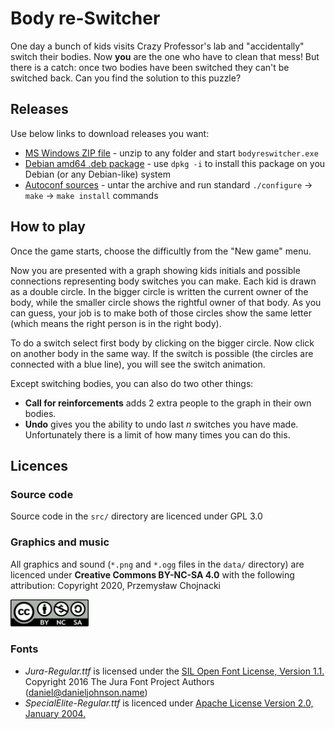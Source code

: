 # Body re-Switcher
One day a bunch of kids visits Crazy Professor's lab and
"accidentally" switch their bodies. Now **you** are the one who
have to clean that mess! But there is a catch: once two bodies
have been switched they can't be switched back. Can you find the solution to this puzzle?

## Releases
Use below links to download releases you want:
- [MS Windows ZIP file](https://github.com/felix-leg/bodyreswitcher/releases/download/v2.0/bodyreswitcher_mswin_build_2.0.zip) - unzip to any folder and start `bodyreswitcher.exe`
- [Debian amd64 .deb package](https://github.com/felix-leg/bodyreswitcher/releases/download/v2.0/bodyreswitcher_2.0_amd64.deb) - use `dpkg -i` to install this package on you Debian (or any Debian-like) system
- [Autoconf sources](https://github.com/felix-leg/bodyreswitcher/releases/download/v2.0/body-re-switcher-2.0.tar.gz) - untar the archive and run standard `./configure` → `make` → `make install` commands

## How to play
Once the game starts, choose the difficultly from the "New game" menu.

Now you are presented with a graph showing kids initials and possible connections
representing body switches you can make. Each kid is drawn as a double circle. 
In the bigger circle is written the current owner of the body, while the smaller circle
shows the rightful owner of that body. As you can guess, your job is to make both of those
circles show the same letter (which means the right person is in the right body).

To do a switch select first body by clicking on the bigger circle. Now click on another body
in the same way. If the switch is possible (the circles are connected with a blue line),
you will see the switch animation. 

Except switching bodies, you can also do two other things:
- **Call for reinforcements** adds 2 extra people to the graph in their own bodies.
- **Undo** gives you the ability to undo last *n* switches you have made. Unfortunately there is 
a limit of how many times you can do this.

## Licences

### Source code
Source code in the `src/` directory are licenced under GPL 3.0

### Graphics and music
All graphics and sound (`*.png` and `*.ogg` files in the `data/` directory)
are licenced under **Creative Commons BY-NC-SA 4.0** with the following attribution:
Copyright 2020, Przemysław Chojnacki

<img src="data/CC-BY-NC-SA.svg?raw=true" alt="CC BY-NC-SA logo" width="125">

### Fonts
* *Jura-Regular.ttf* is licensed under the [SIL Open Font License, Version 1.1.](http://scripts.sil.org/OFL)
Copyright 2016 The Jura Font Project Authors (daniel@danieljohnson.name)
* *SpecialElite-Regular.ttf* is licenced under [Apache License Version 2.0, January 2004.](http://www.apache.org/licenses/LICENSE-2.0)
